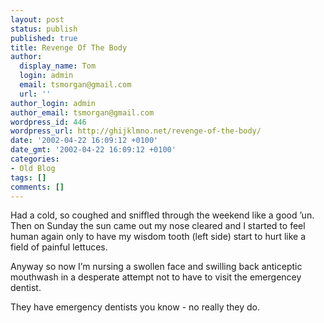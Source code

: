 ```yaml
---
layout: post
status: publish
published: true
title: Revenge Of The Body
author:
  display_name: Tom
  login: admin
  email: tsmorgan@gmail.com
  url: ''
author_login: admin
author_email: tsmorgan@gmail.com
wordpress_id: 446
wordpress_url: http://ghijklmno.net/revenge-of-the-body/
date: '2002-04-22 16:09:12 +0100'
date_gmt: '2002-04-22 16:09:12 +0100'
categories:
- Old Blog
tags: []
comments: []
---
```

<p>Had a cold, so coughed and sniffled through the weekend like a good &#8217;un. Then on Sunday the sun came out my nose cleared and I started to feel human again only to have my wisdom tooth (left side) start to hurt like a field  of painful lettuces.
</p>

<p>Anyway so now I&#8217;m nursing a swollen face and swilling back anticeptic mouthwash in a desperate attempt not to have to visit the emergencey dentist.
</p>

<p>They have emergency dentists you know - no really they do.</p>

